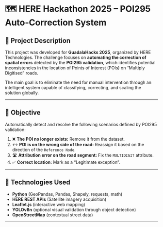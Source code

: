 # 🗺️ HERE Hackathon 2025 – POI295 Auto-Correction System

## 📌 Project Description

This project was developed for **GuadalaHacks 2025**, organized by HERE Technologies. The challenge focuses on **automating the correction of spatial errors** detected by the **POI295 validation**, which identifies potential inconsistencies in the location of Points of Interest (POIs) on “Multiply Digitised” roads.

The main goal is to eliminate the need for manual intervention through an intelligent system capable of classifying, correcting, and scaling the solution globally.

---

## 🎯 Objective

Automatically detect and resolve the following scenarios defined by POI295 validation:

1. ❌ **The POI no longer exists:** Remove it from the dataset.
2. ↔️ **POI is on the wrong side of the road:** Reassign it based on the direction of the `Reference Node`.
3. 🛣️ **Attribution error on the road segment:** Fix the `MULTIDIGIT` attribute.
4. ✅ **Correct location:** Mark as a “Legitimate exception”.

---

## 🧰 Technologies Used

- **Python** (GeoPandas, Pandas, Shapely, requests, math)
- **HERE REST APIs** (Satellite imagery acquisition)
- **Leaflet.js** (interactive web mapping)
- **YOLOv8n** (optional visual validation through object detection)
- **OpenStreetMap** (contextual street data)

---
